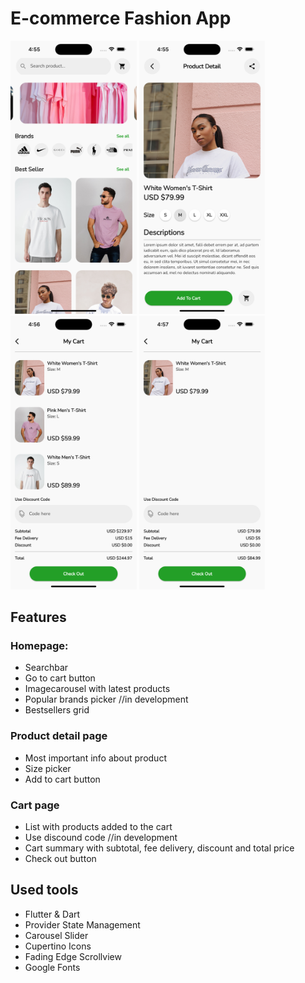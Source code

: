 # E-commerce Fashion App

<p float="left">
 <img src="https://github.com/Oskar888/flutter-ecommerce/blob/main/.github/images/Appscreen1.png?raw=true" alt="Flutter Ecommerce Fashion App Preview" width=40% height=40%/>
  <img src="https://github.com/Oskar888/flutter-ecommerce/blob/main/.github/images/Appscreen2.png?raw=true" alt="Flutter Ecommerce Fashion App Preview 2" width=40% height=40%/> 
   <img src="https://github.com/Oskar888/flutter-ecommerce/blob/main/.github/images/Appscreen3.png?raw=true" alt="Flutter Ecommerce Fashion App Preview 3" width=40% height=40%/> 
    <img src="https://github.com/Oskar888/flutter-ecommerce/blob/main/.github/images/Appscreen4.png?raw=true" alt="Flutter Ecommerce Fashion App Preview 4" width=40% height=40%/> 
</p>

## Features
### Homepage:
 * Searchbar
 * Go to cart button
 * Imagecarousel with latest products 
 * Popular brands picker //in development
 * Bestsellers grid

### Product detail page
 * Most important info about product
 * Size picker
 * Add to cart button

### Cart page
 * List with products added to the cart
 * Use discound code //in development
 * Cart summary with subtotal, fee delivery, discount and total price
 * Check out button

## Used tools
* Flutter & Dart
* Provider State Management
* Carousel Slider
* Cupertino Icons
* Fading Edge Scrollview
* Google Fonts